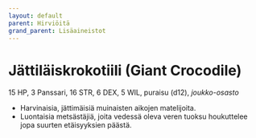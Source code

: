 ```yaml
---
layout: default
parent: Hirviöitä
grand_parent: Lisäaineistot
---
```


# Jättiläiskrokotiili (Giant Crocodile)

15 HP, 3 Panssari, 16 STR, 6 DEX, 5 WIL, puraisu (d12), _joukko-osasto_

- Harvinaisia, jättimäisiä muinaisten aikojen matelijoita.
- Luontaisia metsästäjiä, joita vedessä oleva veren tuoksu houkuttelee jopa suurten etäisyyksien päästä.
